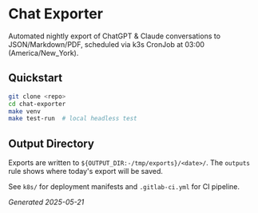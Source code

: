 # Chat Exporter

Automated nightly export of ChatGPT & Claude conversations to JSON/Markdown/PDF,
scheduled via k3s CronJob at 03:00 (America/New_York).

## Quickstart
```bash
git clone <repo>
cd chat-exporter
make venv
make test-run  # local headless test
```

## Output Directory
Exports are written to `${OUTPUT_DIR:-/tmp/exports}/<date>/`. The `outputs` rule
shows where today's export will be saved.

See `k8s/` for deployment manifests and `.gitlab-ci.yml` for CI pipeline.

_Generated 2025-05-21_
